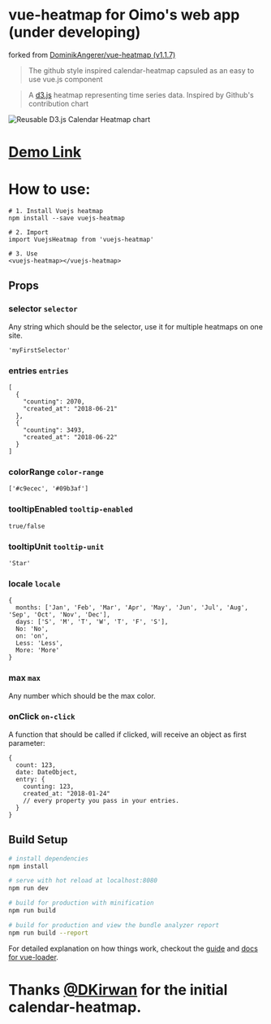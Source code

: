 # vue-heatmap for Oimo's web app (under developing)

forked from [DominikAngerer/vue-heatmap (v1.1.7)](https://github.com/DominikAngerer/vue-heatmap)

> The github style inspired calendar-heatmap capsuled as an easy to use vue.js component

> A [d3.js](https://d3js.org/) heatmap representing time series data. Inspired by Github's contribution chart

![Reusable D3.js Calendar Heatmap chart](https://pbs.twimg.com/media/EqSQMiqUcAAetMl?format=jpg&name=large)

# [Demo Link](http://www.dominikangerer.com/projects/vuejs-heatmap/)

# How to use:

```
# 1. Install Vuejs heatmap
npm install --save vuejs-heatmap

# 2. Import
import VuejsHeatmap from 'vuejs-heatmap'

# 3. Use
<vuejs-heatmap></vuejs-heatmap>
```

## Props

### selector `selector`

Any string which should be the selector, use it for multiple heatmaps on one site.

```
'myFirstSelector'
```

### entries `entries`

```
[
  {
    "counting": 2070,
    "created_at": "2018-06-21"
  },
  {
    "counting": 3493,
    "created_at": "2018-06-22"
  }
]
```

### colorRange `color-range`

```
['#c9ecec', '#09b3af']
```

### tooltipEnabled `tooltip-enabled`

```
true/false
```

### tooltipUnit `tooltip-unit`

```
'Star'
```

### locale `locale`

```
{
  months: ['Jan', 'Feb', 'Mar', 'Apr', 'May', 'Jun', 'Jul', 'Aug', 'Sep', 'Oct', 'Nov', 'Dec'],
  days: ['S', 'M', 'T', 'W', 'T', 'F', 'S'],
  No: 'No',
  on: 'on',
  Less: 'Less',
  More: 'More'
}
```

### max `max`

Any number which should be the max color.

### onClick `on-click`

A function that should be called if clicked, will receive an object as first parameter:

```
{
  count: 123,
  date: DateObject,
  entry: { 
    counting: 123,
    created_at: "2018-01-24"
    // every property you pass in your entries.
  }
}
```


## Build Setup

``` bash
# install dependencies
npm install

# serve with hot reload at localhost:8080
npm run dev

# build for production with minification
npm run build

# build for production and view the bundle analyzer report
npm run build --report
```

For detailed explanation on how things work, checkout the [guide](http://vuejs-templates.github.io/webpack/) and [docs for vue-loader](http://vuejs.github.io/vue-loader).


# Thanks [@DKirwan](https://github.com/DKirwan) for the initial calendar-heatmap.
